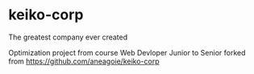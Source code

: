 # keiko-corp
The greatest company ever created

Optimization project from course Web Devloper Junior to Senior forked from https://github.com/aneagoie/keiko-corp

